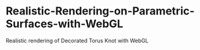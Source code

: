 # Realistic-Rendering-on-Parametric-Surfaces-with-WebGL
Realistic rendering of Decorated Torus Knot with WebGL
